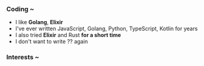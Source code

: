 
### Coding ~

* I like **Golang**, **Elixir**
* I've ever written JavaScript, Golang, Python, TypeScript, Kotlin for years
* I also tried **Elixir** and Rust **for a short time**
* I don't want to write ?? again

### Interests ~
